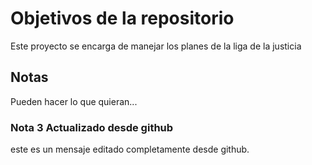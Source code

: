 # Objetivos de la repositorio

Este proyecto se encarga de manejar los planes de la liga de la justicia


## Notas
Pueden hacer lo que quieran...

### Nota 3 Actualizado desde github
este es un mensaje editado  completamente desde github.
